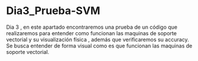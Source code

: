 # Dia3_Prueba-SVM
Dia 3 , en este apartado encontraremos una prueba de un código que realizaremos para entender como funcionan las maquinas de soporte vectorial y su visualización  física , además que verificaremos su accuracy.
Se busca entender de forma visual como es que funcionan las maquinas de soporte vectorial.

